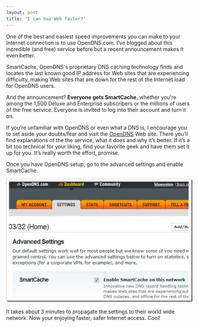 ```yaml
---
layout: post
title: 'I can haz Web faster?'
---
```

One of the best and easiest speed improvements you can make to your Internet connection is to use OpenDNS.com. I’ve blogged about this incredible (and free) service before but a recent announcement makes it even better.

SmartCache, OpenDNS's proprietary DNS caching technology finds and locates the last known good IP address for Web sites that are experiencing difficulty, making Web sites that are down for the rest of the Internet load for OpenDNS users.

And the announcement? **Everyone gets SmartCache**, whether you're among the 1,500 Deluxe and Enterprise subscribers or the millions of users of the free service. Everyone is invited to log into their account and turn it on.

If you’re unfamiliar with OpenDNS or even what a DNS is, I encourage you to set aside your doubts/fear and visit the [OpenDNS](http://opendns.com) Web site. There you’ll find explanations of the the service, what it does and why it’s better. If it’s a bit too technical for your liking, find your favorite geek and have them set it up for you. It’s really worth the effort, promise.

Once you have OpenDNS setup, go to the advanced settings and enable SmartCache.

![smartcache](/cdn/images/blog/IcanhazWebfaster_106E7/smartcache.jpg)

It takes about 3 minutes to propagate the settings to their world wide network. Now your enjoying faster, safer Internet access. Cool! 
